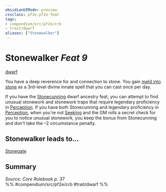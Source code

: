 ```yaml
---
obsidianUIMode: preview
cssclass: pf2e,pf2e-feat
tags:
- compendium/src/pf2e/crb
- trait/dwarf
aliases: ["Stonewalker"]
---
```

# Stonewalker  *Feat 9*  
[dwarf](dwarf.md "Dwarf Ancestry & Heritage Trait")  


You have a deep reverence for and connection to stone. You gain [meld into stone](meld-into-stone.md) as a 3rd-level divine innate spell that you can cast once per day.

If you have the [Stonecunning](stonecunning.md) dwarf ancestry feat, you can attempt to find unusual stonework and stonework traps that require legendary proficiency in [Perception](skills.md#Perception). If you have both Stonecunning and legendary proficiency in [Perception](skills.md#Perception), when you're not [Seeking](seek.md) and the GM rolls a secret check for you to notice unusual stonework, you keep the bonus from Stonecunning and don't take the –2 circumstance penalty.

## Stonewalker leads to...

[Stonegate](stonegate-apg.md)

## Summary

*Source: Core Rulebook p. 37*  
%% #compendium/src/pf2e/crb #trait/dwarf %%